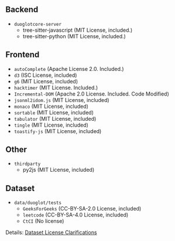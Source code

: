 ## Backend

- `duoglotcore-server`
  - tree-sitter-javascript (MIT License, included.)
  - tree-sitter-python (MIT License, included.)

## Frontend
  - `autoComplete` (Apache License 2.0. Included.)
  - `d3` (ISC License, included)
  - `g6` (MIT License, included)
  - `hacktimer` (MIT License. Included.)
  - `Incremental-DOM` (Apache 2.0 License. Included. Code Modified)
  - `jsonml2idom.js` (MIT License, included)
  - `monaco` (MIT License, included)
  - `sortable` (MIT License, included)
  - `tabulator` (MIT License, included)
  - `tingle` (MIT License, included)
  - `toastify-js` (MIT License, included)

## Other
- `thirdparty`
  - py2js (MIT License, included)

## Dataset

- `data/duoglot/tests`
  - `GeeksForGeeks` (CC-BY-SA-2.0 License, included)
  - `leetcode` (CC-BY-SA-4.0 License, included)
  - `CtCI` (No license)

Details:
[Dataset License Clarifications](./data/duoglot/tests/LICENSE-CLARIFICATIONS.md)
